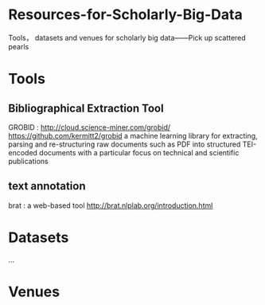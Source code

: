 # Resources-for-Scholarly-Big-Data
Tools， datasets and venues for scholarly big data——Pick up scattered pearls

# Tools
## Bibliographical Extraction Tool  
GROBID : http://cloud.science-miner.com/grobid/  https://github.com/kermitt2/grobid
a machine learning library for extracting, parsing and re-structuring raw documents such as PDF into structured TEI-encoded documents with a particular focus on technical and scientific publications

## text annotation
brat : a web-based tool
http://brat.nlplab.org/introduction.html


# Datasets
...

# Venues
